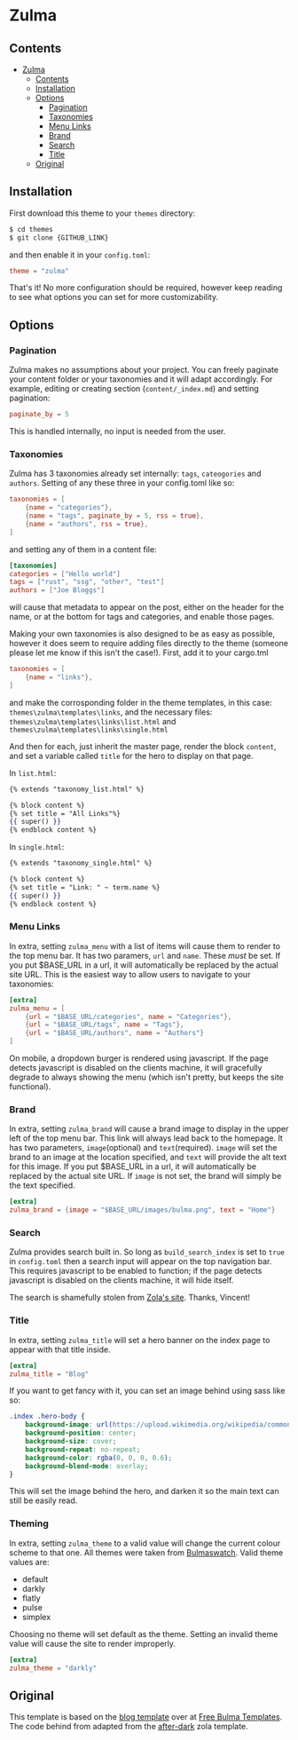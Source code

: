 # Zulma

## Contents

- [Zulma](#zulma)
  - [Contents](#contents)
  - [Installation](#installation)
  - [Options](#options)
    - [Pagination](#pagination)
    - [Taxonomies](#taxonomies)
    - [Menu Links](#menu-links)
    - [Brand](#brand)
    - [Search](#search)
    - [Title](#title)
  - [Original](#original)

## Installation
First download this theme to your `themes` directory:

```bash
$ cd themes
$ git clone {GITHUB_LINK}
```
and then enable it in your `config.toml`:

```toml
theme = "zulma"
```

That's it! No more configuration should be required, however keep reading to see what options you can set for more customizability.

## Options

### Pagination
Zulma makes no assumptions about your project. You can freely paginate your content folder or your taxonomies and it will adapt accordingly. For example, editing or creating section (`content/_index.md`) and setting pagination:
```toml
paginate_by = 5
```
This is handled internally, no input is needed from the user.

### Taxonomies
Zulma has 3 taxonomies already set internally: `tags`, `cateogories` and `authors`. Setting of any these three in your config.toml like so:

```toml
taxonomies = [
    {name = "categories"},
    {name = "tags", paginate_by = 5, rss = true},
    {name = "authors", rss = true},
]
```

and setting any of them in a content file:

```toml
[taxonomies]
categories = ["Hello world"]
tags = ["rust", "ssg", "other", "test"]
authors = ["Joe Bloggs"]
```

will cause that metadata to appear on the post, either on the header for the name, or at the bottom for tags and categories, and enable those pages.

Making your own taxonomies is also designed to be as easy as possible, however it does seem to require adding files directly to the theme (someone please let me know if this isn't the case!). First, add it to your cargo.tml

```toml
taxonomies = [
    {name = "links"},
]
```

and make the corrosponding folder in the theme templates, in this case: `themes\zulma\templates\links`, and the necessary files: `themes\zulma\templates\links\list.html` and `themes\zulma\templates\links\single.html`

And then for each, just inherit the master page, render the block `content`, and set a variable called `title` for the hero to display on that page.

In `list.html`:
```handlebars
{% extends "taxonomy_list.html" %}

{% block content %}
{% set title = "All Links"%}
{{ super() }}
{% endblock content %}
```

In `single.html`:
```handlebars
{% extends "taxonomy_single.html" %}

{% block content %}
{% set title = "Link: " ~ term.name %}
{{ super() }}
{% endblock content %}
```

### Menu Links
In extra, setting `zulma_menu` with a list of items will cause them to render to the top menu bar. It has two paramers, `url` and `name`. These *must* be set. If you put $BASE_URL in a url, it will automatically be replaced by the actual site URL. This is the easiest way to allow users to navigate to your taxonomies:

```toml
[extra]
zulma_menu = [
    {url = "$BASE_URL/categories", name = "Categories"},
    {url = "$BASE_URL/tags", name = "Tags"},
    {url = "$BASE_URL/authors", name = "Authors"}
]
```

On mobile, a dropdown burger is rendered using javascript. If the page detects javascript is disabled on the clients machine, it will gracefully degrade to always showing the menu (which isn't pretty, but keeps the site functional).

### Brand
In extra, setting `zulma_brand` will cause a brand image to display in the upper left of the top menu bar. This link will always lead back to the homepage. It has two parameters, `image`(optional) and `text`(required). `image` will set the brand to an image at the location specified, and `text` will provide the alt text for this image. If you put $BASE_URL in a url, it will automatically be replaced by the actual site URL. If `image` is not set, the brand will simply be the text specified.

```toml
[extra]
zulma_brand = {image = "$BASE_URL/images/bulma.png", text = "Home"}
```

### Search
Zulma provides search built in. So long as `build_search_index` is set to `true` in `config.toml` then a search input will appear on the top navigation bar. This requires javascript to be enabled to function; if the page detects javascript is disabled on the clients machine, it will hide itself.

The search is shamefully stolen from [Zola's site](https://github.com/getzola/zola/blob/master/docs/static/search.js). Thanks, Vincent!

### Title
In extra, setting `zulma_title` will set a hero banner on the index page to appear with that title inside.

```toml
[extra]
zulma_title = "Blog"
```

If you want to get fancy with it, you can set an image behind using sass like so:
```scss
.index .hero-body {
    background-image: url(https://upload.wikimedia.org/wikipedia/commons/thumb/f/f6/Plum_trees_Kitano_Tenmangu.jpg/1200px-Plum_trees_Kitano_Tenmangu.jpg);
    background-position: center;
    background-size: cover;
    background-repeat: no-repeat;
    background-color: rgba(0, 0, 0, 0.6);
    background-blend-mode: overlay;
}
```
This will set the image behind the hero, and darken it so the main text can still be easily read.

### Theming
In extra, setting `zulma_theme` to a valid value will change the current colour scheme to that one. All themes were taken from [Bulmaswatch](https://jenil.github.io/bulmaswatch/). Valid theme values are:

- default
- darkly
- flatly
- pulse
- simplex

Choosing no theme will set default as the theme. Setting an invalid theme value will cause the site to render improperly.

```toml
[extra]
zulma_theme = "darkly"
```

## Original
This template is based on the [blog template](https://dansup.github.io/bulma-templates/templates/blog.html) over at [Free Bulma Templates](https://dansup.github.io/bulma-templates/). The code behind from adapted from the [after-dark](https://github.com/getzola/after-dark/blob/master/README.md) zola template.